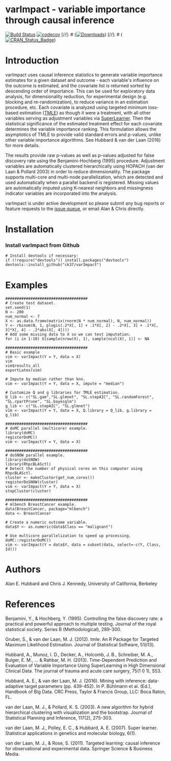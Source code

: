 # varImpact - variable importance through causal inference

[![Build Status](https://travis-ci.org/ck37/varImpact.svg?branch=master)](https://travis-ci.org/ck37/varImpact)
[![codecov](https://codecov.io/gh/ck37/varImpact/branch/master/graph/badge.svg)](https://codecov.io/gh/ck37/varImpact)
[//]: # ([![Downloads](http://cranlogs.r-pkg.org/badges/varImpact)](http://cran.rstudio.com/package=varImpact))
[//]: # ([![CRAN_Status_Badge](http://www.r-pkg.org/badges/version/varImpact)](http://cran.r-project.org/web/packages/varImpact))

# Introduction

varImpact uses causal inference statistics to generate variable importance estimates for a given dataset and outcome - each variable's influence on the outcome is estimated, and the covariate list is returned sorted by descending order of importance. This can be used for exploratory data analysis, for dimensionality reduction, for experimental design (e.g. blocking and re-randomization), to reduce variance in an estimation procedure, etc. Each covariate is analyzed using targeted minimum loss-based estimation ([TMLE](https://cran.r-project.org/web/packages/tmle/index.html)) as though it were a treatment, with all other variables serving as adjustment variables via [SuperLearner](https://github.com/ecpolley/SuperLearner). Then the statistical significance of the estimated treatment effect for each covariate determines the variable importance ranking. This formulation allows the asymptotics of TMLE to provide valid standard errors and p-values, unlike other variable importance algorithms. See Hubbard & van der Laan (2016) for more details.

The results provide raw p-values as well as p-values adjusted for false discovery rate using the Benjamini-Hochberg (1995) procedure. Adjustment variables are automatically clustered hierarchically using HOPACH (van der Laan & Pollard 2003) in order to reduce dimensionality.  The package supports multi-core and multi-node parallelization, which are detected and used automatically when a parallel backend is registered. Missing values are automatically imputed using K-nearest neighbors and missingness indicator variables are incorporated into the analysis.

varImpact is under active development so please submit any bug reports or feature requests to the [issue queue](https://github.com/ck37/varImpact/issues), or email Alan & Chris directly.

# Installation

### Install varImpact from Github

```{r}
# Install devtools if necessary:
if (!require("devtools")) install.packages("devtools")
devtools::install_github("ck37/varImpact")
```

# Examples

```{r}
####################################
# Create test dataset.
set.seed(1)
N <- 200
num_normal <- 7
X <- as.data.frame(matrix(rnorm(N * num_normal), N, num_normal))
Y <- rbinom(N, 1, plogis(.2*X[, 1] + .1*X[, 2] - .2*X[, 3] + .1*X[, 3]*X[, 4] - .2*abs(X[, 4])))
# Add some missing data to X so we can test imputation.
for (i in 1:10) X[sample(nrow(X), 1), sample(ncol(X), 1)] <- NA

####################################
# Basic example
vim <- varImpact(Y = Y, data = X)
vim
vim$results_all
exportLatex(vim)

# Impute by median rather than knn.
vim <- varImpact(Y = Y, data = X, impute = "median")

# Customize Q and g libraries for TMLE estimation.
Q_lib <- c("SL.gam","SL.glmnet", "SL.stepAIC", "SL.randomForest", "SL.rpartPrune", "SL.bayesglm")
g_lib <- c("SL.stepAIC", "SL.glmnet")
vim <- varImpact(Y = Y, data = X, Q.library = Q_lib, g.library = g_lib)

####################################
# doMC parallel (multicore) example.
library(doMC)
registerDoMC()
vim <- varImpact(Y = Y, data = X)

####################################
# doSNOW parallel example.
library(doSNOW)
library(RhpcBLASctl)
# Detect the number of physical cores on this computer using RhpcBLASctl.
cluster <- makeCluster(get_num_cores())
registerDoSNOW(cluster)
vim <- varImpact(Y = Y, data = X)
stopCluster(cluster)

####################################
# mlbench BreastCancer example.
data(BreastCancer, package="mlbench")
data <- BreastCancer

# Create a numeric outcome variable.
data$Y <- as.numeric(data$Class == "malignant")

# Use multicore parallelization to speed up processing.
doMC::registerDoMC()
vim <- varImpact(Y = data$Y, data = subset(data, select=-c(Y, Class, Id)))

```

# Authors

Alan E. Hubbard and Chris J. Kennedy, University of California, Berkeley

# References

Benjamini, Y., & Hochberg, Y. (1995). Controlling the false discovery rate: a practical and powerful approach to multiple testing. Journal of the royal statistical society. Series B (Methodological), 289-300.

Gruber, S., & van der Laan, M. J. (2012). tmle: An R Package for Targeted Maximum Likelihood Estimation. Journal of Statistical Software, 51(i13).

Hubbard, A., Munoz, I. D., Decker, A., Holcomb, J. B., Schreiber, M. A., Bulger, E. M., ... & Rahbar, M. H. (2013). Time-Dependent Prediction and Evaluation of Variable Importance Using SuperLearning in High Dimensional Clinical Data. The journal of trauma and acute care surgery, 75(1 0 1), S53.

Hubbard, A. E., & van der Laan, M. J. (2016). Mining with inference: data-adaptive target parameters (pp. 439-452). In P. Bühlmann et al. (Ed.), Handbook of Big Data. CRC Press, Taylor & Francis Group, LLC: Boca Raton, FL.

van der Laan, M. J., & Pollard, K. S. (2003). A new algorithm for hybrid hierarchical clustering with visualization and the bootstrap. Journal of Statistical Planning and Inference, 117(2), 275-303.

van der Laan, M. J., Polley, E. C., & Hubbard, A. E. (2007). Super learner. Statistical applications in genetics and molecular biology, 6(1).

van der Laan, M. J., & Rose, S. (2011). Targeted learning: causal inference for observational and experimental data. Springer Science & Business Media.

